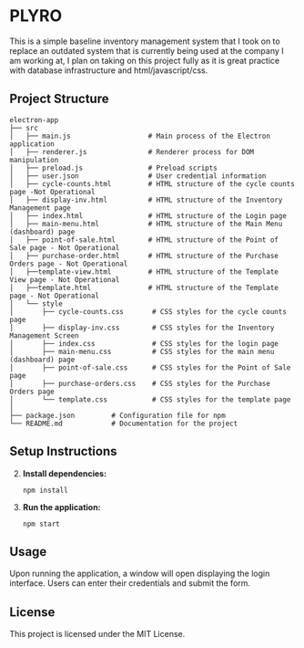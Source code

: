 # PLYRO


This is a simple baseline inventory management system that I took on to replace an outdated system that is currently being used at the company I am working at, I plan on taking on this project fully as it is great practice with database infrastructure and html/javascript/css.

## Project Structure

```
electron-app
├── src
│   ├── main.js                   # Main process of the Electron application
│   ├── renderer.js               # Renderer process for DOM manipulation
│   ├── preload.js                # Preload scripts
│   ├── user.json                 # User credential information
│   ├── cycle-counts.html         # HTML structure of the cycle counts page -Not Operational
│   ├── display-inv.html          # HTML structure of the Inventory Management page
│   ├── index.html                # HTML structure of the Login page
│   ├── main-menu.html            # HTML structure of the Main Menu (dashboard) page
│   ├── point-of-sale.html        # HTML structure of the Point of Sale page - Not Operational
│   ├── purchase-order.html       # HTML structure of the Purchase Orders page - Not Operational
│   ├──template-view.html         # HTML structure of the Template View page - Not Operational
│   ├──template.html              # HTML structure of the Template page - Not Operational
│   └── style
│       ├── cycle-counts.css       # CSS styles for the cycle counts page
│       ├── display-inv.css        # CSS styles for the Inventory Management Screen
│       ├── index.css              # CSS styles for the login page
│       ├── main-menu.css          # CSS styles for the main menu (dashboard) page
│       ├── point-of-sale.css      # CSS styles for the Point of Sale page
│       ├── purchase-orders.css    # CSS styles for the Purchase Orders page
│       └── template.css           # CSS styles for the template page
│
├── package.json         # Configuration file for npm
└── README.md            # Documentation for the project
```

## Setup Instructions

2. **Install dependencies:**
   ```
   npm install
   ```

3. **Run the application:**
   ```
   npm start
   ```

## Usage

Upon running the application, a window will open displaying the login interface. Users can enter their credentials and submit the form.

## License

This project is licensed under the MIT License.
